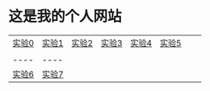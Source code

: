 # 这是我的个人网站

|    |    |    |    |     |     |     |     | 
| ---- | ---- | ---- | ---- | ---- | ---- | ---- | ---- |
|[实验0](./html00/index.html)|[实验1](./html01/index.html)|[实验2](./html02/index.html)|[实验3](./html03/index.html)|[实验4](./html04/index.html)|[实验5](./html05/index.html)|
|    |    |
| ---- | ---- |
|[实验6](./html06/index.html)|[实验7](./html07/index.html)|
